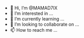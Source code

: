 

- 👋 Hi, I’m @MAMAD7IX
- 👀 I’m interested in ...
- 🌱 I’m currently learning ...
- 💞️ I’m looking to collaborate on ...
- 📫 How to reach me ...

<!---
MAMAD7IX/MAMAD7IX is a ✨ special ✨ repository because its `README.md` (this file) appears on your GitHub profile.
You can click the Preview link to take a look at your changes.
--->
